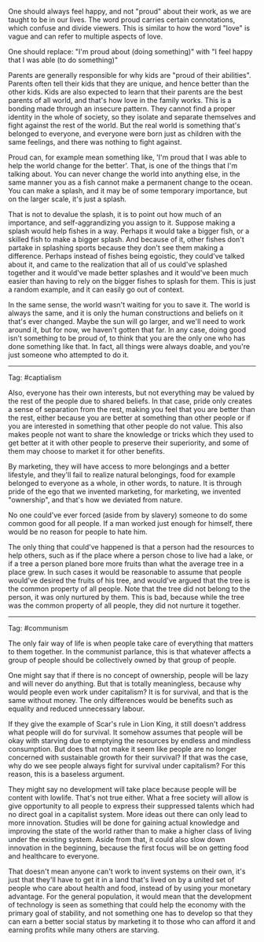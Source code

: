 One should always feel happy, and not "proud" about their work, as we are taught to be in our lives. The word proud carries certain connotations, which confuse and divide viewers. This is similar to how the word "love" is vague and can refer to multiple aspects of love.

One should replace:
"I'm proud about (doing something)" with
"I feel happy that I was able (to do something)"

Parents are generally responsible for why kids are "proud of their abilities". Parents often tell their kids that they are unique, and hence better than the other kids. Kids are also expected to learn that their parents are the best parents of all world, and that's how love in the family works. This is a bonding made through an insecure pattern. They cannot find a proper identity in the whole of society, so they isolate and separate themselves and fight against the rest of the world. But the real world is something that's belonged to everyone, and everyone were born just as children with the same feelings, and there was nothing to fight against.

Proud can, for example mean something like, 'I'm proud that I was able to help the world change for the better'. That, is one of the things that I'm talking about. You can never change the world into anything else, in the same manner you as a fish cannot make a permanent change to the ocean. You can make a splash, and it may be of some temporary importance, but on the larger scale, it's just a splash.

That is not to devalue the splash, it is to point out how much of an importance, and self-aggrandizing you assign to it. Suppose making a splash would help fishes in a way. Perhaps it would take a bigger fish, or a skilled fish to make a bigger splash. And because of it, other fishes don't partake in splashing sports because they don't see them making a difference. Perhaps instead of fishes being egoistic, they could've talked about it, and came to the realization that all of us could've splashed together and it would've made better splashes and it would've been much easier than having to rely on the bigger fishes to splash for them. This is just a random example, and it can easily go out of context.

In the same sense, the world wasn't waiting for you to save it. The world is always the same, and it is only the human constructions and beliefs on it that's ever changed. Maybe the sun will go larger, and we'll need to work around it, but for now, we haven't gotten that far. In any case, doing good isn't something to be proud of, to think that you are the only one who has done something like that. In fact, all things were always doable, and you're just someone who attempted to do it.

---
Tag: #captialism

Also, everyone has their own interests, but not everything may be valued by the rest of the people due to shared beliefs. In that case, pride only creates a sense of separation from the rest, making you feel that you are better than the rest, either because you are better at something than other people or if you are interested in something that other people do not value. This also makes people not want to share the knowledge or tricks which they used to get better at it with other people to preserve their superiority, and some of them may choose to market it for other benefits.

By marketing, they will have access to more belongings and a better lifestyle, and they'll fail to realize natural belongings, food for example belonged to everyone as a whole, in other words, to nature. It is through pride of the ego that we invented marketing, for marketing, we invented "ownership", and that's how we deviated from nature.

No one could've ever forced (aside from by slavery) someone to do some common good for all people. If a man worked just enough for himself, there would be no reason for people to hate him.

The only thing that could've happened is that a person had the resources to help others, such as if the place where a person chose to live had a lake, or if a tree a person planed bore more fruits than what the average tree in a place grew. In such cases it would be reasonable to assume that people would've desired the fruits of his tree, and would've argued that the tree is the common property of all people. Note that the tree did not belong to the person, it was only nurtured by them. This is bad, because while the tree was the common property of all people, they did not nurture it together.

---
Tag: #communism

The only fair way of life is when people take care of everything that matters to them together. In the communist parlance, this is that whatever affects a group of people should be collectively owned by that group of people.

One might say that if there is no concept of ownership, people will be lazy and will never do anything. But that is totally meaningless, because why would people even work under capitalism? It is for survival, and that is the same without money. The only differences would be benefits such as equality and reduced unnecessary labour. 

If they give the example of Scar's rule in Lion King, it still doesn't address what people will do for survival. It somehow assumes that people will be okay with starving due to emptying the resources by endless and mindless consumption. But does that not make it seem like people are no longer concerned with sustainable growth for their survival? If that was the case, why do we see people always fight for survival under capitalism? For this reason, this is a baseless argument.

They might say no development will take place because people will be content with lowlife. That's not true either. What a free society will allow is give opportunity to all people to express their suppressed talents which had no direct goal in a capitalist system. More ideas out there can only lead to more innovation. Studies will be done for gaining actual knowledge and improving the state of the world rather than to make a higher class of living under the existing system. Aside from that, it could also slow down innovation in the beginning, because the first focus will be on getting food and healthcare to everyone.

That doesn't mean anyone can't work to invent systems on their own, it's just that they'll have to get it in a land that's lived on by a united set of people who care about health and food, instead of by using your monetary advantage. For the general population, it would mean that the development of technology is seen as something that could help the economy with the primary goal of stability, and not something one has to develop so that they can earn a better social status by marketing it to those who can afford it and earning profits while many others are starving.